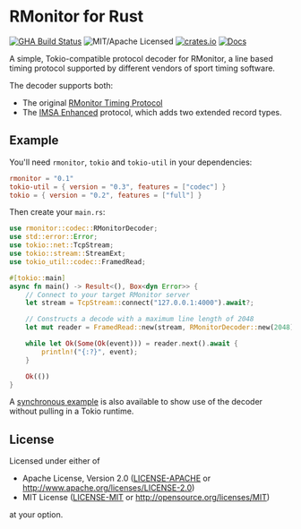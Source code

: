 # RMonitor for Rust

[![GHA Build Status](https://github.com/bradfier/rmonitor/workflows/CI/badge.svg)](https://github.com/bradfier/rmonitor/actions?query=workflow%3ACI)
![MIT/Apache Licensed](https://img.shields.io/crates/l/rmonitor)
[![crates.io](https://img.shields.io/crates/v/rmonitor)](https://crates.io/crates/rmonitor)
[![Docs](https://docs.rs/rmonitor/badge.svg)](https://docs.rs/rmonitor)

A simple, Tokio-compatible protocol decoder for RMonitor, a line based timing
protocol supported by different vendors of sport timing software.

The decoder supports both:
* The original [RMonitor Timing Protocol](./docs/RMonitor%20Timing%20Protocol.pdf)
* The [IMSA Enhanced](./docs/IMSA%20Enhanced%20RMon%20Timing%20Protocol%20v1.03.pdf) protocol, which adds two extended record types.

## Example

You'll need `rmonitor`, `tokio` and `tokio-util` in your dependencies:

```toml
rmonitor = "0.1"
tokio-util = { version = "0.3", features = ["codec"] }
tokio = { version = "0.2", features = ["full"] }
```

Then create your `main.rs`:

```rust
use rmonitor::codec::RMonitorDecoder;
use std::error::Error;
use tokio::net::TcpStream;
use tokio::stream::StreamExt;
use tokio_util::codec::FramedRead;

#[tokio::main]
async fn main() -> Result<(), Box<dyn Error>> {
    // Connect to your target RMonitor server
    let stream = TcpStream::connect("127.0.0.1:4000").await?;

    // Constructs a decode with a maximum line length of 2048
    let mut reader = FramedRead::new(stream, RMonitorDecoder::new(2048));

    while let Ok(Some(Ok(event))) = reader.next().await {
        println!("{:?}", event);
    }

    Ok(())
}
```

A [synchronous example](./examples/sync.rs) is also available to show use of the decoder
without pulling in a Tokio runtime.

## License
Licensed under either of

 * Apache License, Version 2.0 ([LICENSE-APACHE](LICENSE-APACHE) or http://www.apache.org/licenses/LICENSE-2.0)
 * MIT License ([LICENSE-MIT](LICENSE-MIT) or http://opensource.org/licenses/MIT)

at your option.
